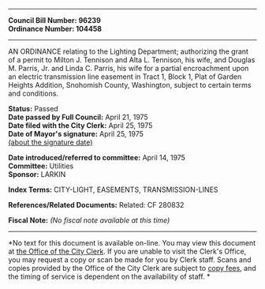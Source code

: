 * * * * *  
  
**Council Bill Number: [](#h0)[](#h2)96239**   
**Ordinance Number: 104458**  
  
* * * * *  
  
AN ORDINANCE relating to the Lighting Department; authorizing the grant of a permit to Milton J. Tennison and Alta L. Tennison, his wife, and Douglas M. Parris, Jr. and Linda C. Parris, his wife for a partial encroachment upon an electric transmission line easement in Tract 1, Block 1, Plat of Garden Heights Addition, Snohomish County, Washington, subject to certain terms and conditions.  
  
**Status:** Passed   
**Date passed by Full Council:** April 21, 1975   
**Date filed with the City Clerk:** April 25, 1975   
**Date of Mayor's signature:** April 25, 1975   
[(about the signature date)](/~public/approvaldate.htm)   
  
  
**Date introduced/referred to committee:** April 14, 1975   
**Committee:** Utilities   
**Sponsor:** LARKIN   
  
**Index Terms:** CITY-LIGHT, EASEMENTS, TRANSMISSION-LINES  
  
**References/Related Documents:** Related: CF 280832  
  
**Fiscal Note:** *(No fiscal note available at this time)*  
  
* * * * *  
  
*No text for this document is available on-line. You may view this document at [the Office of the City Clerk](http://www.seattle.gov/leg/clerk/contactUs.htm). If you are unable to visit the Clerk's Office, you may request a copy or scan be made for you by Clerk staff. Scans and copies provided by the Office of the City Clerk are subject to [copy fees](http://clerk.seattle.gov/~public/clerkfees.htm), and the timing of service is dependent on the availability of staff. *  
  
  
